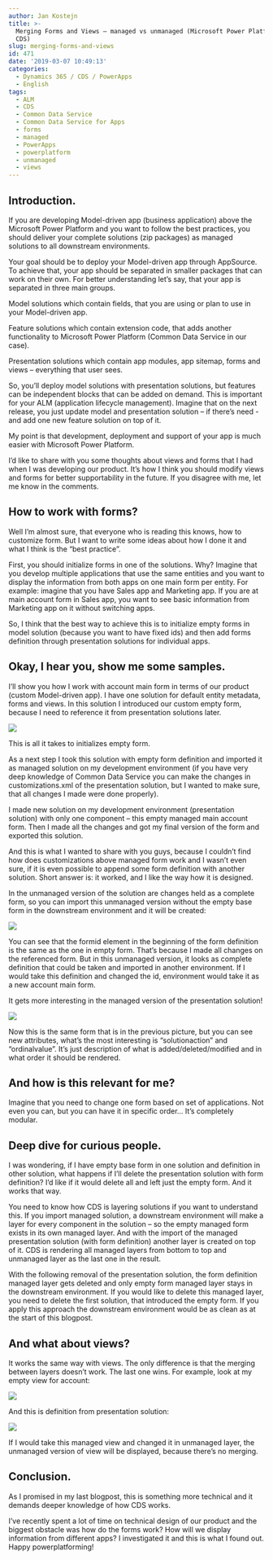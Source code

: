 ```yaml
---
author: Jan Kostejn
title: >-
  Merging Forms and Views – managed vs unmanaged (Microsoft Power Platform and
  CDS)
slug: merging-forms-and-views
id: 471
date: '2019-03-07 10:49:13'
categories:
  - Dynamics 365 / CDS / PowerApps
  - English
tags:
  - ALM
  - CDS
  - Common Data Service
  - Common Data Service for Apps
  - forms
  - managed
  - PowerApps
  - powerplatform
  - unmanaged
  - views
---
```


## Introduction.

If you are developing Model-driven app (business application) above the Microsoft Power Platform and you want to follow the best practices, you should deliver your complete solutions (zip packages) as managed solutions to all downstream environments.

Your goal should be to deploy your Model-driven app through AppSource. To achieve that, your app should be separated in smaller packages that can work on their own. For better understanding let’s say, that your app is separated in three main groups.

Model solutions which contain fields, that you are using or plan to use in your Model-driven app.

Feature solutions which contain extension code, that adds another functionality to Microsoft Power Platform (Common Data Service in our case).

Presentation solutions which contain app modules, app sitemap, forms and views – everything that user sees.

So, you’ll deploy model solutions with presentation solutions, but features can be independent blocks that can be added on demand. This is important for your ALM (application lifecycle management). Imagine that on the next release, you just update model and presentation solution – if there’s need - and add one new feature solution on top of it.

My point is that development, deployment and support of your app is much easier with Microsoft Power Platform.

I’d like to share with you some thoughts about views and forms that I had when I was developing our product. It’s how I think you should modify views and forms for better supportability in the future. If you disagree with me, let me know in the comments.

## How to work with forms?

Well I’m almost sure, that everyone who is reading this knows, how to customize form. But I want to write some ideas about how I done it and what I think is the “best practice”.

First, you should initialize forms in one of the solutions. Why? Imagine that you develop multiple applications that use the same entities and you want to display the information from both apps on one main form per entity. For example: imagine that you have Sales app and Marketing app. If you are at main account form in Sales app, you want to see basic information from Marketing app on it without switching apps.

So, I think that the best way to achieve this is to initialize empty forms in model solution (because you want to have fixed ids) and then add forms definition through presentation solutions for individual apps.

## Okay, I hear you, show me some samples.

I’ll show you how I work with account main form in terms of our product (custom Model-driven app). I have one solution for default entity metadata, forms and views. In this solution I introduced our custom empty form, because I need to reference it from presentation solutions later.

![](/uploads/2019/03/emptyAccountForm.png)

This is all it takes to initializes empty form.

As a next step I took this solution with empty form definition and imported it as managed solution on my development environment (if you have very deep knowledge of Common Data Service you can make the changes in customizations.xml of the presentation solution, but I wanted to make sure, that all changes I made were done properly).

I made new solution on my development environment (presentation solution) with only one component – this empty managed main account form. Then I made all the changes and got my final version of the form and exported this solution.

And this is what I wanted to share with you guys, because I couldn’t find how does customizations above managed form work and I wasn’t even sure, if it is even possible to append some form definition with another solution. Short answer is: it worked, and I like the way how it is designed.

In the unmanaged version of the solution are changes held as a complete form, so you can import this unmanaged version without the empty base form in the downstream environment and it will be created:

![](/uploads/2019/03/accountFormUnmanaged.png)

You can see that the formid element in the beginning of the form definition is the same as the one in empty form. That’s because I made all changes on the referenced form. But in this unmanaged version, it looks as complete definition that could be taken and imported in another environment. If I would take this definition and changed the id, environment would take it as a new account main form.

It gets more interesting in the managed version of the presentation solution!

![](/uploads/2019/03/accountFormManaged-Copy.png)

Now this is the same form that is in the previous picture, but you can see new attributes, what’s the most interesting is “solutionaction” and “ordinalvalue”. It’s just description of what is added/deleted/modified and in what order it should be rendered.

## And how is this relevant for me?

Imagine that you need to change one form based on set of applications. Not even you can, but you can have it in specific order… It’s completely modular.

## Deep dive for curious people.

I was wondering, if I have empty base form in one solution and definition in other solution, what happens if I’ll delete the presentation solution with form definition? I’d like if it would delete all and left just the empty form. And it works that way.

You need to know how CDS is layering solutions if you want to understand this. If you import managed solution, a downstream environment will make a layer for every component in the solution – so the empty managed form exists in its own managed layer. And with the import of the managed presentation solution (with form definition) another layer is created on top of it. CDS is rendering all managed layers from bottom to top and unmanaged layer as the last one in the result.

With the following removal of the presentation solution, the form definition managed layer gets deleted and only empty form managed layer stays in the downstream environment. If you would like to delete this managed layer, you need to delete the first solution, that introduced the empty form. If you apply this approach the downstream environment would be as clean as at the start of this blogpost.

## And what about views?

It works the same way with views. The only difference is that the merging between layers doesn’t work. The last one wins. For example, look at my empty view for account:

![](/uploads/2019/03/emptyAccountView.png)

And this is definition from presentation solution:

![](/uploads/2019/03/accountView.png)

If I would take this managed view and changed it in unmanaged layer, the unmanaged version of view will be displayed, because there’s no merging.

## Conclusion.

As I promised in my last blogpost, this is something more technical and it demands deeper knowledge of how CDS works.

I’ve recently spent a lot of time on technical design of our product and the biggest obstacle was how do the forms work? How will we display information from different apps? I investigated it and this is what I found out. Happy powerplatforming!